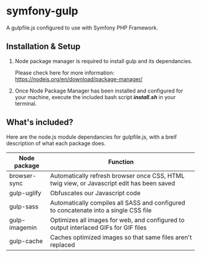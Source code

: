 # symfony-gulp
A gulpfile.js configured to use with Symfony PHP Framework.

## Installation & Setup ##

1. Node package manager is required to install gulp and its dependancies. 

   Please check here for more information:
   https://nodejs.org/en/download/package-manager/

2. Once Node Package Manager has been installed and configured for your machine, execute the included bash script ***install.sh*** in your terminal.

## What's included? ##

Here are the node.js module dependancies for gulpfile.js, with a breif description of what each package does.

Node package      | Function
------------------|-------------------------------------------------------------------------------------------
browser-sync      | Automatically refresh browser once CSS, HTML twig view, or Javascript edit has been saved
gulp-uglify       | Obfuscates our Javascript code
gulp-sass         | Automatically compiles all SASS and configured to concatenate into a single CSS file
gulp-imagemin     | Optimizes all images for web, and configured to output interlaced GIFs for GIF files
gulp-cache        | Caches optimized images so that same files aren't replaced

